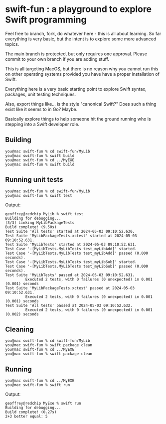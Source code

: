 # swift-fun : a playground to explore Swift programming

Feel free to branch, fork, do whatever here - this is all about learning.  So far everything is very basic, but the intent is to explore some more advanced topics.

The main branch is protected, but only requires one approval.  Please commit to your own branch if you are adding stuff.

This is all targeting MacOS, but there is no reason why you cannot run this on other operating systems provided you have have a proper installation of Swift.

Everything here is a very basic starting point to explore Swift syntax, packages, unit testing techniques.

Also, export things like... is the style "canonical Swift?"  Does such a thing exist like it seems to in Go?  Maybe.

Basically explore things to help someone hit the ground running who is stepping into a Swift developer role.

## Building
```
you@mac swift-fun % cd swift-fun/MyLib
you@mac swift-fun % swift build
you@mac swift-fun % cd ../MyEXE
you@mac swift-fun % swift build
```
## Running unit tests
```
you@mac swift-fun % cd swift-fun/MyLib
you@mac swift-fun % swift test
```
Output:
```
geoffrey@redchip MyLib % swift test
Building for debugging...
[3/3] Linking MyLibPackageTests
Build complete! (9.50s)
Test Suite 'All tests' started at 2024-05-03 09:10:52.630.
Test Suite 'MyLibPackageTests.xctest' started at 2024-05-03 09:10:52.631.
Test Suite 'MyLibTests' started at 2024-05-03 09:10:52.631.
Test Case '-[MyLibTests.MyLibTests test_myLibAdd]' started.
Test Case '-[MyLibTests.MyLibTests test_myLibAdd]' passed (0.000 seconds).
Test Case '-[MyLibTests.MyLibTests test_myLibSub]' started.
Test Case '-[MyLibTests.MyLibTests test_myLibSub]' passed (0.000 seconds).
Test Suite 'MyLibTests' passed at 2024-05-03 09:10:52.631.
         Executed 2 tests, with 0 failures (0 unexpected) in 0.001 (0.001) seconds
Test Suite 'MyLibPackageTests.xctest' passed at 2024-05-03 09:10:52.631.
         Executed 2 tests, with 0 failures (0 unexpected) in 0.001 (0.001) seconds
Test Suite 'All tests' passed at 2024-05-03 09:10:52.632.
         Executed 2 tests, with 0 failures (0 unexpected) in 0.001 (0.002) seconds
```
## Cleaning
```
you@mac swift-fun % cd swift-fun/MyLib
you@mac swift-fun % swift package clean
you@mac swift-fun % cd ../MyEXE
you@mac swift-fun % swift package clean
```
## Running
```
you@mac swift-fun % cd ../MyEXE
you@mac swift-fun % swift run
```
Output:
```
geoffrey@redchip MyExe % swift run
Building for debugging...
Build complete! (0.27s)
2+3 better equal: 5
````